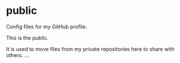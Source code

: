 # public
Config files for my GitHub profile.

This is the public.

It is used to move files from my private repositories here to share with others.
...
